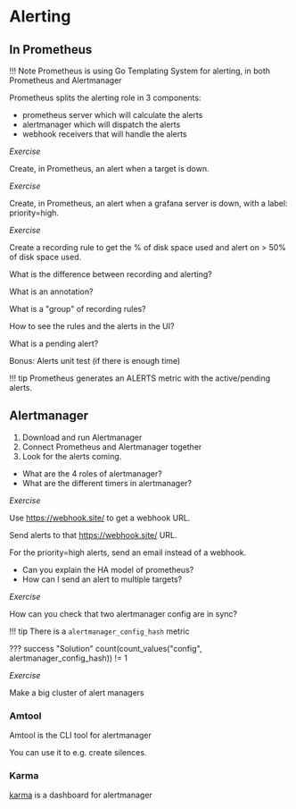# Alerting

## In Prometheus

!!! Note
    Prometheus is using Go Templating System for alerting, in both Prometheus
    and Alertmanager

Prometheus splits the alerting role in 3 components:

- prometheus server which will calculate the alerts
- alertmanager which will dispatch the alerts
- webhook receivers that will handle the alerts


*Exercise*

Create, in Prometheus, an alert when a target is down.

*Exercise*

Create, in Prometheus, an alert when a grafana server is down, with a label:
priority=high.

*Exercise*

Create a recording rule to get the % of disk space used
and alert on > 50% of disk space used.




What is the difference between recording and alerting?

What is an annotation?

What is a "group" of recording rules?

How to see the rules and the alerts in the UI?

What is a pending alert?

Bonus: Alerts unit test (if there is enough time)

!!! tip
    Prometheus generates an ALERTS metric with the active/pending alerts.

## Alertmanager

1. Download and run Alertmanager
1. Connect Prometheus and Alertmanager together
1. Look for the alerts coming.


- What are the 4 roles of alertmanager?
- What are the different timers in alertmanager?

*Exercise*

Use https://webhook.site/ to get a webhook URL.

Send alerts to that https://webhook.site/ URL.

For the priority=high alerts, send an email instead of a webhook.


- Can you explain the HA model of prometheus?
- How can I send an alert to multiple targets?

*Exercise*

How can you check that two alertmanager config are in sync?

!!! tip
    There is a `alertmanager_config_hash` metric

??? success "Solution"
    count(count_values("config", alertmanager_config_hash)) != 1

*Exercise*

Make a big cluster of alert managers

### Amtool

Amtool is the CLI tool for alertmanager

You can use it to e.g. create silences.

### Karma

[karma](https://github.com/prymitive/karma) is a dashboard for alertmanager
